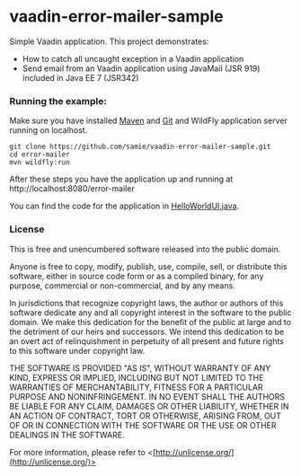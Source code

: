 vaadin-error-mailer-sample
===========

Simple Vaadin application. This project demonstrates:
 * How to catch all uncaught exception in a Vaadin application
 * Send email from an Vaadin application using JavaMail (JSR 919) included in Java EE 7 (JSR342)

### Running the example:

Make sure you have installed [Maven](http://maven.apache.org/) and [Git](http://git-scm.com/) and WildFly application server running on localhost.

    git clone https://github.com/samie/vaadin-error-mailer-sample.git
    cd error-mailer
    mvn wildfly:run
    
After these steps you have the application up and running at http://localhost:8080/error-mailer

You can find the code for the application in [HelloWorldUI.java](src/main/java/org/vaadin/samples/errormailer/ErrorHandlingUI.java).

### License

This is free and unencumbered software released into the public domain.

Anyone is free to copy, modify, publish, use, compile, sell, or
distribute this software, either in source code form or as a compiled
binary, for any purpose, commercial or non-commercial, and by any
means.

In jurisdictions that recognize copyright laws, the author or authors
of this software dedicate any and all copyright interest in the
software to the public domain. We make this dedication for the benefit
of the public at large and to the detriment of our heirs and
successors. We intend this dedication to be an overt act of
relinquishment in perpetuity of all present and future rights to this
software under copyright law.

THE SOFTWARE IS PROVIDED "AS IS", WITHOUT WARRANTY OF ANY KIND,
EXPRESS OR IMPLIED, INCLUDING BUT NOT LIMITED TO THE WARRANTIES OF
MERCHANTABILITY, FITNESS FOR A PARTICULAR PURPOSE AND NONINFRINGEMENT.
IN NO EVENT SHALL THE AUTHORS BE LIABLE FOR ANY CLAIM, DAMAGES OR
OTHER LIABILITY, WHETHER IN AN ACTION OF CONTRACT, TORT OR OTHERWISE,
ARISING FROM, OUT OF OR IN CONNECTION WITH THE SOFTWARE OR THE USE OR
OTHER DEALINGS IN THE SOFTWARE.

For more information, please refer to <[http://unlicense.org/](http://unlicense.org/)>
